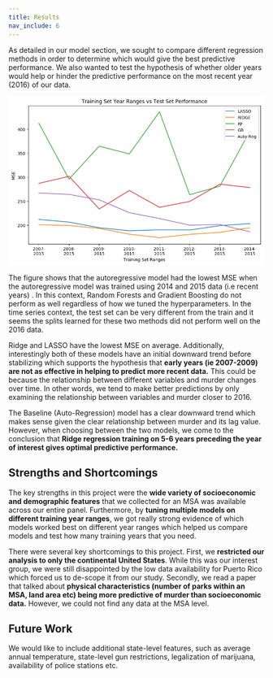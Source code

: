 ```yaml
---
title: Results
nav_include: 6
---
```



As detailed in our model section, we sought to compare different regression methods in order to determine which would give the best predictive performance. We also wanted to test the hypothesis of whether older years would help or hinder the predictive performance on the most recent year (2016) of our data.

![png](models_files/models_15_0.png)

The figure shows that the autoregressive model had the lowest MSE when the autoregressive model was trained using  2014 and 2015 data (i.e recent years) . In this context, Random Forests and Gradient Boosting do not perform as well regardless of how we tuned the hyperparameters. In the time series context, the test set can be very different from the train and it seems the splits learned for these two methods did not perform well on the 2016 data.

Ridge and LASSO have the lowest MSE on average. Additionally, interestingly both of these models have an initial downward trend before stabilizing which supports the hypothesis that **early years (ie 2007-2009) are not as effective in helping to predict more recent data.** This could be because the relationship between different variables and murder changes over time. In other words, we tend to make better predictions by only examining the relationship between variables and murder closer to 2016.

The Baseline (Auto-Regression) model has a clear downward trend which makes sense given the clear relationship between murder and its lag value. However, when choosing between the two models, we come to the conclusion that **Ridge regression training on 5-6 years preceding the year of interest gives optimal predictive performance.**

## Strengths and Shortcomings

The key strengths in this project were the **wide variety of socioeconomic and demographic features** that we collected for an MSA was available across our entire panel. Furthermore, by **tuning multiple models on different training year ranges**, we got really strong evidence of which models worked best on different year ranges which helped us compare models and test how many training years that you need.

There were several key shortcomings to this project. First, we **restricted our analysis to only the continental United States**. While this was our interest group, we were still disappointed by the low data availability for Puerto Rico which forced us to de-scope it from our study. Secondly,  we read a paper that talked about **physical characteristics (number of parks within an MSA, land area etc) being more predictive of murder than socioeconomic data.** However, we could not find any data at the MSA level. 

## Future Work

We would like to include additional state-level features, such as average annual temperature, state-level gun restrictions, legalization of marijuana, availability of police stations etc.
